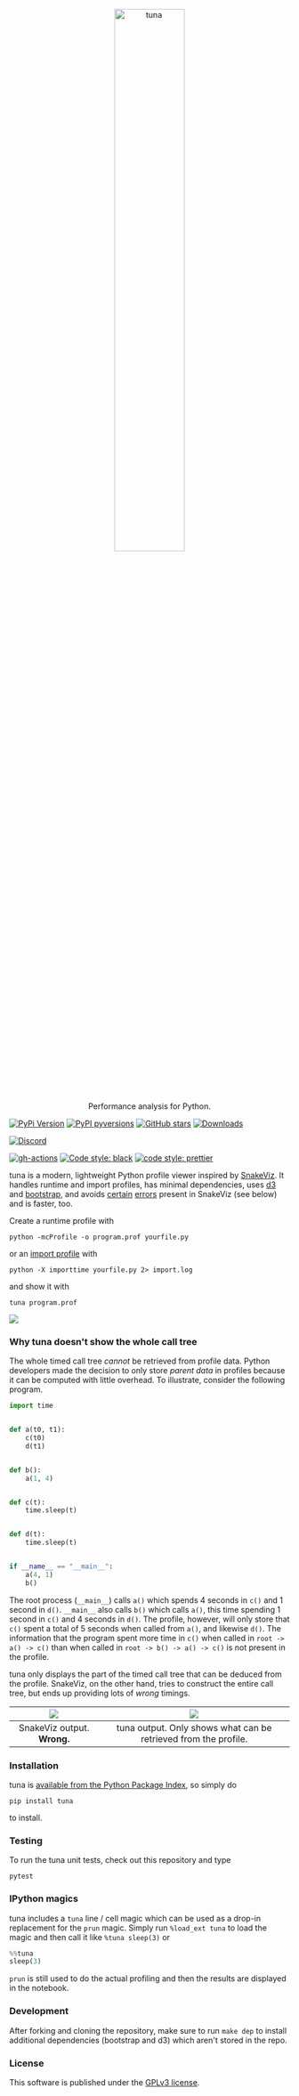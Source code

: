 <p align="center">
  <a href="https://github.com/nschloe/tuna"><img alt="tuna" src="https://nschloe.github.io/tuna/logo-with-text.svg" width="50%"></a>
  <p align="center">Performance analysis for Python.</p>
</p>

[![PyPi Version](https://img.shields.io/pypi/v/tuna.svg?style=flat-square)](https://pypi.org/project/tuna)
[![PyPI pyversions](https://img.shields.io/pypi/pyversions/tuna.svg?style=flat-square)](https://pypi.org/pypi/tuna/)
[![GitHub stars](https://img.shields.io/github/stars/nschloe/tuna.svg?style=flat-square&logo=github&label=Stars&logoColor=white)](https://github.com/nschloe/tuna)
[![Downloads](https://pepy.tech/badge/tuna/month?style=flat-square)](https://pepy.tech/project/tuna)
<!--[![PyPi downloads](https://img.shields.io/pypi/dm/tuna.svg?style=flat-square)](https://pypistats.org/packages/tuna)-->

[![Discord](https://img.shields.io/static/v1?logo=discord&label=chat&message=on%20discord&color=7289da&style=flat-square)](https://discord.gg/hnTJ5MRX2Y)

[![gh-actions](https://img.shields.io/github/workflow/status/nschloe/tuna/ci?style=flat-square)](https://github.com/nschloe/tuna/actions?query=workflow%3Aci)
[![Code style: black](https://img.shields.io/badge/code%20style-black-000000.svg?style=flat-square)](https://github.com/psf/black)
[![code style: prettier](https://img.shields.io/badge/code_style-prettier-ff69b4.svg?style=flat-square)](https://github.com/prettier/prettier)

tuna is a modern, lightweight Python profile viewer inspired by
[SnakeViz](https://github.com/jiffyclub/snakeviz). It handles runtime and import
profiles, has minimal dependencies, uses [d3](https://d3js.org/) and
[bootstrap](https://getbootstrap.com/), and avoids
[certain](https://github.com/jiffyclub/snakeviz/issues/111)
[errors](https://github.com/jiffyclub/snakeviz/issues/112) present in SnakeViz (see
below) and is faster, too.

Create a runtime profile with

```
python -mcProfile -o program.prof yourfile.py
```

or an [import
profile](https://docs.python.org/3/using/cmdline.html#envvar-PYTHONPROFILEIMPORTTIME)
with

```
python -X importtime yourfile.py 2> import.log
```

and show it with

```
tuna program.prof
```

![](https://nschloe.github.io/tuna/screencast.gif)

### Why tuna doesn't show the whole call tree

The whole timed call tree _cannot_ be retrieved from profile data. Python developers
made the decision to only store _parent data_ in profiles because it can be computed
with little overhead. To illustrate, consider the following program.

```python
import time


def a(t0, t1):
    c(t0)
    d(t1)


def b():
    a(1, 4)


def c(t):
    time.sleep(t)


def d(t):
    time.sleep(t)


if __name__ == "__main__":
    a(4, 1)
    b()
```

The root process (`__main__`) calls `a()` which spends 4 seconds in `c()` and 1 second
in `d()`. `__main__` also calls `b()` which calls `a()`, this time spending 1 second in
`c()` and 4 seconds in `d()`. The profile, however, will only store that `c()` spent a
total of 5 seconds when called from `a()`, and likewise `d()`. The information that the
program spent more time in `c()` when called in `root -> a() -> c()` than when called in
`root -> b() -> a() -> c()` is not present in the profile.

tuna only displays the part of the timed call tree that can be deduced from the profile.
SnakeViz, on the other hand, tries to construct the entire call tree, but ends up
providing lots of _wrong_ timings.

| ![](https://nschloe.github.io/tuna/snakeviz-example-wrong.png) |           ![](https://nschloe.github.io/tuna/foo.png)           |
| :------------------------------------------------------------: | :-------------------------------------------------------------: |
|                  SnakeViz output. **Wrong.**                   | tuna output. Only shows what can be retrieved from the profile. |

### Installation

tuna is [available from the Python Package Index](https://pypi.org/project/tuna/), so
simply do

```
pip install tuna
```

to install.

### Testing

To run the tuna unit tests, check out this repository and type

```
pytest
```

### IPython magics

tuna includes a `tuna` line / cell magic which can be used as a drop-in replacement for
the `prun` magic. Simply run `%load_ext tuna` to load the magic and then call it like
`%tuna sleep(3)` or

```python
%%tuna
sleep(3)
```

`prun` is still used to do the actual profiling and then the results are displayed in
the notebook.

### Development

After forking and cloning the repository, make sure to run `make dep` to install
additional dependencies (bootstrap and d3) which aren't stored in the repo.

### License

This software is published under the [GPLv3 license](https://www.gnu.org/licenses/gpl-3.0.en.html).
